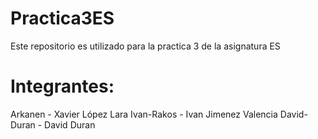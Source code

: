 # Practica3ES
Este repositorio es utilizado para la practica 3 de la asignatura ES


# Integrantes:
Arkanen - Xavier López Lara
Ivan-Rakos - Ivan Jimenez Valencia
David-Duran - David Duran
